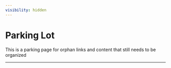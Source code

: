 ```yaml
---
visibility: hidden
---
```


# Parking Lot

This is a parking page for orphan links and content that still needs to be organized

---

